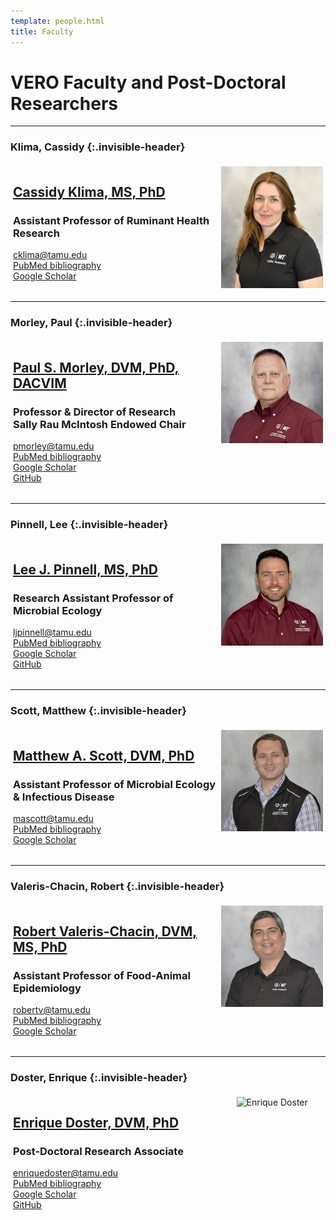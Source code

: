 ```yaml
---
template: people.html
title: Faculty
---
```


<h1><strong>VERO Faculty and Post-Doctoral Researchers</strong></h1>
<hr/>

<!-- ───────────── 1. Cassidy Klima ───────────── -->
### Klima, Cassidy  {:.invisible-header}
<div style="display:grid;grid-template-columns:2fr 1fr;gap:8px;align-items:start;padding:4px;">
  <div>
    <h2><a href="../people/klima">Cassidy Klima, MS, PhD</a></h2>
    <h3>Assistant Professor of Ruminant Health Research</h3>
    <p>
      <a href="mailto:cklima@tamu.edu">cklima@tamu.edu</a><br/>
      <a href="https://www.ncbi.nlm.nih.gov/myncbi/cassidy.klima.1/bibliography/public/">PubMed bibliography</a><br/>
      <a href="https://scholar.google.com/citations?user=0pvnvV0AAAAJ&hl=en">Google Scholar</a>
    </p>
  </div>
  <div style="text-align:center;">
    <img src="../assets/CassidyKlima.Sept2024 5-8-25.jpg"
         alt="Cassidy Klima" loading="lazy" width="250"/>
  </div>
</div>

<hr/>

<!-- ───────────── 2. Paul S. Morley ───────────── -->
### Morley, Paul  {:.invisible-header}
<div style="display:grid;grid-template-columns:2fr 1fr;gap:8px;align-items:start;padding:4px;">
  <div>
    <h2><a href="../people/morley">Paul S. Morley, DVM, PhD, DACVIM</a></h2>
    <h3>Professor &amp; Director of Research<br/>Sally Rau McIntosh Endowed Chair</h3>
    <p>
      <a href="mailto:pmorley@tamu.edu">pmorley@tamu.edu</a><br/>
      <a href="https://www.ncbi.nlm.nih.gov/myncbi/14Ikqzq30Nv5a/bibliography/public/">PubMed bibliography</a><br/>
      <a href="https://scholar.google.com/citations?user=T-yNyx0AAAAJ&hl=en">Google Scholar</a><br/>
      <a href="https://github.com/Microbial-Ecology-Group">GitHub</a>
    </p>
  </div>
  <div style="text-align:center;">
    <img src="../assets/1.Morley.2023.web_small2.jpg"
         alt="Paul Morley" loading="lazy" width="250"/>
  </div>
</div>

<hr/>

<!-- ───────────── 3. Lee J. Pinnell ───────────── -->
### Pinnell, Lee  {:.invisible-header}
<div style="display:grid;grid-template-columns:2fr 1fr;gap:8px;align-items:start;padding:4px;">
  <div>
    <h2><a href="../people/pinnell">Lee J. Pinnell, MS, PhD</a></h2>
    <h3>Research Assistant Professor of Microbial Ecology</h3>
    <p>
      <a href="mailto:ljpinnell@tamu.edu">ljpinnell@tamu.edu</a><br/>
      <a href="https://pubmed.ncbi.nlm.nih.gov/?term=Pinnell+LJ">PubMed bibliography</a><br/>
      <a href="https://scholar.google.com/citations?user=5AFfRq4AAAAJ">Google Scholar</a><br/>
      <a href="https://github.com/ljpinnell">GitHub</a>
    </p>
  </div>
  <div style="text-align:center;">
    <img src="../assets/Pinnell.web.jpg"
         alt="Lee Pinnell" loading="lazy" width="250"/>
  </div>
</div>

<hr/>

<!-- ───────────── 4. Matthew A. Scott ───────────── -->
### Scott, Matthew  {:.invisible-header}
<div style="display:grid;grid-template-columns:2fr 1fr;gap:8px;align-items:start;padding:4px;">
  <div>
    <h2><a href="../people/scott">Matthew A. Scott, DVM, PhD</a></h2>
    <h3>Assistant Professor of Microbial Ecology &amp; Infectious Disease</h3>
    <p>
      <a href="mailto:mascott@tamu.edu">mascott@tamu.edu</a><br/>
      <a href="https://www.ncbi.nlm.nih.gov/myncbi/1V5hGBqnfdQEja/bibliography/public/">PubMed bibliography</a><br/>
      <a href="https://scholar.google.com/citations?user=P2Mfcf8AAAAJ">Google Scholar</a>
    </p>
  </div>
  <div style="text-align:center;">
    <img src="../assets/Scott.web.jpg"
         alt="Matthew Scott" loading="lazy" width="250"/>
  </div>
</div>

<hr/>

<!-- ───────────── 5. Robert Valeris-Chacin ───────────── -->
### Valeris-Chacin, Robert {:.invisible-header}
<div style="display:grid;grid-template-columns:2fr 1fr;gap:8px;align-items:start;padding:4px;">
  <div>
    <h2><a href="../people/valeris">Robert Valeris-Chacin, DVM, MS, PhD</a></h2>
    <h3>Assistant Professor of Food-Animal Epidemiology</h3>
    <p>
      <a href="mailto:robertv@tamu.edu">robertv@tamu.edu</a><br/>
      <a href="https://pubmed.ncbi.nlm.nih.gov/?term=Valeris-Chacin+R">PubMed bibliography</a><br/>
      <a href="https://scholar.google.com/citations?user=5AFfRq4AAAAJ">Google Scholar</a>
    </p>
  </div>
  <div style="text-align:center;">
    <img src="../assets/Valeris-Chacin.web.jpg"
         alt="Robert Valeris-Chacin" loading="lazy" width="250"/>
  </div>
</div>

<hr/>

<!-- ───────────── 6. Enrique Doster ───────────── -->
### Doster, Enrique  {:.invisible-header}
<div style="display:grid;grid-template-columns:2fr 1fr;gap:8px;align-items:start;padding:4px;">
  <div>
    <h2><a href="../people/doster">Enrique Doster, DVM, PhD</a></h2>
    <h3>Post-Doctoral Research Associate</h3>
    <p>
      <a href="mailto:enriquedoster@tamu.edu">enriquedoster@tamu.edu</a><br/>
      <a href="https://www.ncbi.nlm.nih.gov/myncbi/enrique.doster.1/bibliography/public/">PubMed bibliography</a><br/>
      <a href="https://scholar.google.com/citations?user=DRqM0WoAAAAJ">Google Scholar</a><br/>
      <a href="https://github.com/EnriqueDoster">GitHub</a>
    </p>
  </div>
  <div style="text-align:center;">
    <img src="../../assets/Doster.web.2024.JPG"
         alt="Enrique Doster" loading="lazy" width="250"/>
  </div>
</div>
